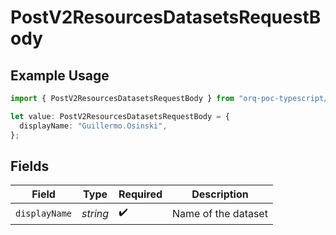 # PostV2ResourcesDatasetsRequestBody

## Example Usage

```typescript
import { PostV2ResourcesDatasetsRequestBody } from "orq-poc-typescript/models/operations";

let value: PostV2ResourcesDatasetsRequestBody = {
  displayName: "Guillermo.Osinski",
};
```

## Fields

| Field               | Type                | Required            | Description         |
| ------------------- | ------------------- | ------------------- | ------------------- |
| `displayName`       | *string*            | :heavy_check_mark:  | Name of the dataset |